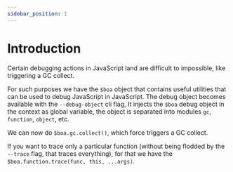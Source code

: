 ```yaml
---
sidebar_position: 1
---
```


# Introduction

Certain debugging actions in JavaScript land are difficult to impossible, like triggering a GC collect.

For such purposes we have the `$boa` object that contains useful utilities that can be used to debug JavaScript in JavaScript.
The debug object becomes available with the `--debug-object` cli flag, It injects the `$boa` debug object in the context as global variable,
the object is separated into modules `gc`, `function`, `object`, etc.

We can now do `$boa.gc.collect()`, which force triggers a GC collect.

If you want to trace only a particular function (without being flodded by the `--trace` flag, that traces everything),
for that we have the `$boa.function.trace(func, this, ...args)`.
